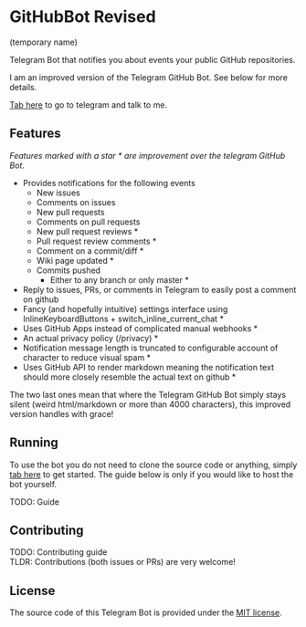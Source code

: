 # GitHubBot Revised
(temporary name)


Telegram Bot that notifies you about events your public GitHub repositories.

I am an improved version of the Telegram GitHub Bot. See below for more details.

[Tab here](https://t.me/githubrevisedbot) to go to telegram and talk to me.

## Features
*Features marked with a star \* are improvement over the telegram GitHub Bot.*

- Provides notifications for the following events
  - New issues
  - Comments on issues
  - New pull requests
  - Comments on pull requests
  - New pull request reviews *
  - Pull request review comments *
  - Comment on a commit/diff *
  - Wiki page updated *
  - Commits pushed
    - Either to any branch or only master *
- Reply to issues, PRs, or comments in Telegram to easily post a comment on github
- Fancy (and hopefully intuitive) settings interface using InlineKeyboardButtons + switch_inline_current_chat *
- Uses GitHub Apps instead of complicated manual webhooks *
- An actual privacy policy (/privacy) *
- Notification message length is truncated to configurable account of character to reduce visual spam *
- Uses GitHub API to render markdown meaning the notification text should more closely resemble the actual text on github *

The two last ones mean that where the Telegram GitHub Bot simply stays silent (weird html/markdown or more than 4000 characters), this improved version handles with grace!

## Running
To use the bot you do not need to clone the source code or anything, simply [tab here](https://t.me/githubrevisedbot) to get started. The guide below is only if you would like to host the bot yourself.

TODO: Guide

## Contributing

TODO: Contributing guide  
TLDR: Contributions (both issues or PRs) are very welcome!

## License

The source code of this Telegram Bot is provided under the [MIT license](./LICENSE). 


